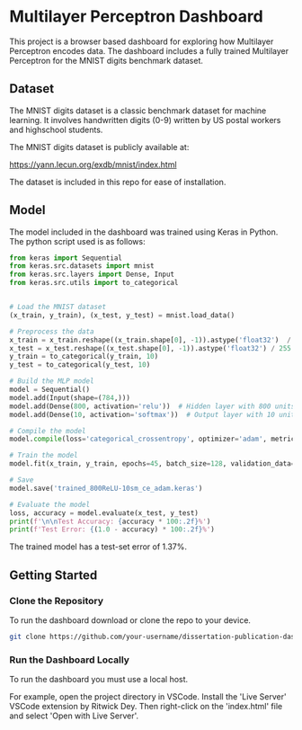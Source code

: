 # Multilayer Perceptron Dashboard

This project is a browser based dashboard for exploring how Multilayer Perceptron encodes data. The dashboard includes a fully trained Multilayer Perceptron for the MNIST digits benchmark dataset.

## Dataset

The MNIST digits dataset is a classic benchmark dataset for machine learning. It involves handwritten digits (0-9) written by US postal workers and highschool students.

The MNIST digits dataset is publicly available at:

https://yann.lecun.org/exdb/mnist/index.html

The dataset is included in this repo for ease of installation.

## Model

The model included in the dashboard was trained using Keras in Python. The python script used is as follows:

```python
from keras import Sequential
from keras.src.datasets import mnist
from keras.src.layers import Dense, Input
from keras.src.utils import to_categorical


# Load the MNIST dataset
(x_train, y_train), (x_test, y_test) = mnist.load_data()

# Preprocess the data
x_train = x_train.reshape((x_train.shape[0], -1)).astype('float32')  / 255
x_test = x_test.reshape((x_test.shape[0], -1)).astype('float32') / 255
y_train = to_categorical(y_train, 10)
y_test = to_categorical(y_test, 10)

# Build the MLP model
model = Sequential()
model.add(Input(shape=(784,)))
model.add(Dense(800, activation='relu'))  # Hidden layer with 800 units
model.add(Dense(10, activation='softmax'))  # Output layer with 10 units

# Compile the model
model.compile(loss='categorical_crossentropy', optimizer='adam', metrics=['accuracy'])

# Train the model
model.fit(x_train, y_train, epochs=45, batch_size=128, validation_data=(x_test, y_test))

# Save
model.save('trained_800ReLU-10sm_ce_adam.keras')

# Evaluate the model
loss, accuracy = model.evaluate(x_test, y_test)
print(f'\n\nTest Accuracy: {accuracy * 100:.2f}%')
print(f'Test Error: {(1.0 - accuracy) * 100:.2f}%')
```

The trained model has a test-set error of 1.37%.

## Getting Started

### Clone the Repository

To run the dashboard download or clone the repo to your device.

```bash
git clone https://github.com/your-username/dissertation-publication-dashboard.git
```

### Run the Dashboard Locally

To run the dashboard you must use a local host.

For example, open the project directory in VSCode. Install the 'Live Server' VSCode extension by Ritwick Dey. Then right-click on the 'index.html' file and select 'Open with Live Server'.